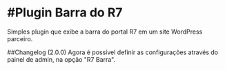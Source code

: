 #Plugin Barra do R7
================
Simples plugin que exibe a barra do portal R7 em um site WordPress parceiro.

##Changelog (2.0.0)
Agora é possível definir as configurações através do painel de admin, na opção "R7 Barra".


